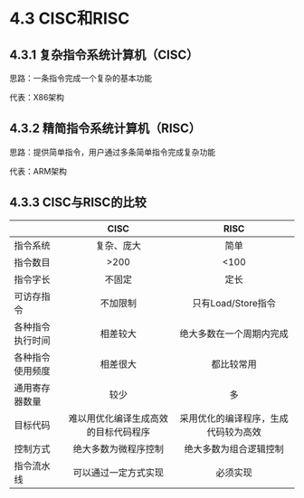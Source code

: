 # 4.3 CISC和RISC

## 4.3.1 复杂指令系统计算机（CISC）

思路：一条指令完成一个复杂的基本功能

代表：X86架构

## 4.3.2 精简指令系统计算机（RISC）

思路：提供简单指令，用户通过多条简单指令完成复杂功能

代表：ARM架构

## 4.3.3 CISC与RISC的比较

|          |        CISC        |        RISC        |
| -------- | :----------------: | :----------------: |
| 指令系统     |        复杂、庞大       |         简单         |
| 指令数目     |        >200        |        <100        |
| 指令字长     |         不固定        |         定长         |
| 可访存指令    |        不加限制        |   只有Load/Store指令   |
| 各种指令执行时间 |        相差较大        |    绝大多数在一个周期内完成    |
| 各种指令使用频度 |        相差很大        |        都比较常用       |
| 通用寄存器数量  |         较少         |          多         |
| 目标代码     | 难以用优化编译生成高效的目标代码程序 | 采用优化的编译程序，生成代码较为高效 |
| 控制方式     |     绝大多数为微程序控制     |     绝大多数为组合逻辑控制    |
| 指令流水线    |     可以通过一定方式实现     |        必须实现        |
